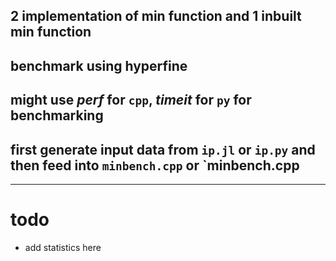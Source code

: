 ## 2 implementation of min function and 1 inbuilt min function
## benchmark using **hyperfine**
## might use *perf* for `cpp`, *timeit* for `py` for benchmarking
## first generate input data from `ip.jl` or `ip.py` and then feed into `minbench.cpp` or `minbench.cpp
---
todo
===
+ add statistics here
